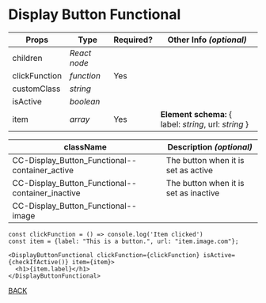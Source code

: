 # **Display Button Functional**
| **Props** | **Type** | **Required?** | **Other Info** *(optional)* |
| -- | -- | -- | -- |
| children | *React node* | | |
| clickFunction | *function* | Yes | |
| customClass | *string* | | |
| isActive | *boolean* | | |
| item | *array* | Yes | **Element schema:** { label: *string*, url: *string* } |

| **className** | **Description** *(optional)* |
| -- | -- |
| CC-Display_Button_Functional--container_active | The button when it is set as active |
| CC-Display_Button_Functional--container_inactive | The button when it is set as inactive |
| CC-Display_Button_Functional--image | |
```
const clickFunction = () => console.log('Item clicked')
const item = {label: "This is a button.", url: "item.image.com"};

<DisplayButtonFunctional clickFunction={clickFunction} isActive={checkIfActive()} item={item}>
  <h1>{item.label}</h1>
</DisplayButtonFunctional>
```
[BACK](../../../../README.md)